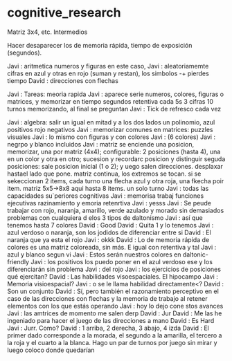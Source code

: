 # cognitive_research

Matriz 3x4, etc. Intermedios

Hacer desaparecer los de memoria rápida, tiempo de exposición (segundos).

Javi  : aritmetica numeros y figuras en este caso,
Javi  : aleatoriamemte cifras en azul y otras en rojo (suman y restan), los simbolos -+ pierdes tiempo
David : direcciones con flechas

Javi  : Tareas: meoria rapida
Javi  : aparece serie numeros, colores, figuras o matrices, y memorizar en tiempo segundos retentiva cada 5s 3 cifras 10 turnos memorizando, al final se preguntan
Javi  : Tick de refresco cada vez

Javi  : algebra: salir un igual en mitad y a los dos lados un polinomio, azul positivos rojo negativos
Javi  : memorizar comunes en matrices: puzzles visuales
Javi  : lo mismo con figuras y con colores
Javi  : (6 colores)
Javi  : negrpo y blanco incluidos
Javi  : matriz se enciende una posicion, memorizar, una por matriz (4x4);  configurable: 2 posiciones (hasta 4), una en un color y otra en otro; sucesion y recordarc posicion y distinguir seguda posiciones: sale posicion inicial (1 o 2); y uego salen direcciones. desplaxar hastael lado que pone.  matriz continua, los extremos se tocan. si se sekeccionan 2 items, cada turno una flecha azul y otra roja, una fkecha poir item. matriz 5x5->8x8 aqui hasta 8 items. un solo turno
Javi  : todas las capacidades su`periores cognitivas
Javi  : memorisa trabaj funciones ejecutivas razinamiento y emoria retenrtiva
Javi  : yesss
Javi  : Se peude trabajar con rojo, naranja, amarillo, verde azulado y morado sin demasiados problemas con cualquiera d elos 3 tipos de daltonismo
Javi  : así que tenemos hasta 7 colores
David : Good
David : Quita 1 y lo tenemos
Javi  : azul verdoso o naranja, son los jodidos de diferenciar entre si
David : El naranja que ya esta el rojo
Javi  : okkk
David : Lo de memoria rápida de colores es una matriz coloreada, sin más. E igual con retentiva y tal
Javi  : azul y blanco segun vi
Javi  : Estos serán nuestros colores en daltonic-friendly
Javi  : los positivos los puedo poner en el azul verdoso ese y los diferenciarán sin problema
Javi  : del rojo
Javi  : los ejercicios de posiciones qué ejercitan?
David : Las habilidades visoespaciales. El hipocampo
Javi  : Memoria visioespacial?
Javi  : o se le llama habilidad directamente<?
David : Son un conjunto
David : Sí, pero también el razonamiento perceptivo en el caso de las direcciones con flechas y la memoria de trabajo al retener elementos con los que estás operando
Javi  : hoy lo dejo cone stos avances
Javi  : las amtrices de momento me salen derp
David : Jur
David : Me las he ingeniado para hacer el juego de las direcciones a mano
David : Es Hard
Javi  : Jurr. Como?
David : 1 arriba, 2 derecha, 3 abajo, 4 izda
David : El primer dado corresponde a la morada, el segundo a la amarilla, el tercero a la roja y el cuarto a la blanca. Hago un par de turnos por juego sin mirar y luego coloco donde quedarían
